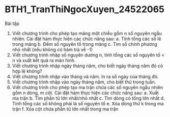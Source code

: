 # BTH1_TranThiNgocXuyen_24522065
Bài tập
1. Viết chương trình cho phép tạo mảng một chiều gồm n số nguyên ngẫu nhiên.
Cài đặt hàm thực hiện các chức năng sau:
a. Tính tổng các số lẻ trong mảng
b. Đếm số nguyên tố trong mảng
c. Tìm số chính phương nhỏ nhất (nếu không có hàm trả về -1)
2. Viết chương trình nhập số nguyên dương n, tính tổng các số nguyên tố < n và
xuất kết quả ra màn hình.
3. Viết chương trình nhập ngày tháng năm, cho biết ngày tháng năm đó có hợp lệ
không?
4. Viết chương trình nhập vào tháng và năm. In ra số ngày của tháng đó.
5. Viết chương trình nhập vào ngày tháng năm, cho biết thứ trong tuần.
6. Viết chương trình cho phép tạo ma trận chứa các số nguyên ngẫu nhiên gồm n
dòng, m cột. Cài đặt hàm thực hiện các chức năng sau:
a. Xuất ma trận
b. Tìm phần tử lớn nhất/nhỏ nhất
c. Tìm dòng có tổng lớn nhất
d. Tính tổng các số không phải là số nguyên tố
e. Xóa dòng thứ k trong ma trận
f. Xóa cột chứa phần tử lớn nhất trong ma trận
